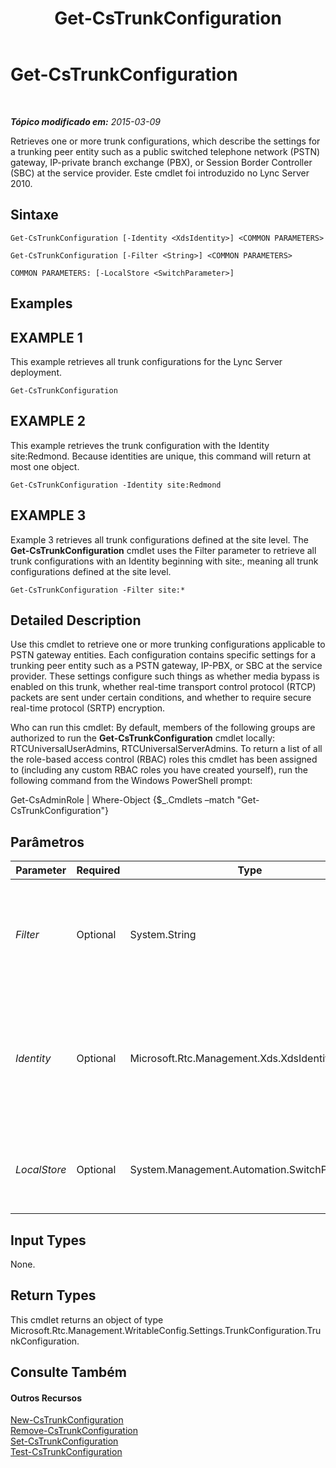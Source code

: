 ﻿---
title: Get-CsTrunkConfiguration
TOCTitle: Get-CsTrunkConfiguration
ms:assetid: 15951113-5f96-4f44-8cad-9ff97fb5dfd6
ms:mtpsurl: https://technet.microsoft.com/pt-br/library/Gg398224(v=OCS.15)
ms:contentKeyID: 49305981
ms.date: 05/19/2016
mtps_version: v=OCS.15
ms.translationtype: HT
---

# Get-CsTrunkConfiguration

 

_**Tópico modificado em:** 2015-03-09_

Retrieves one or more trunk configurations, which describe the settings for a trunking peer entity such as a public switched telephone network (PSTN) gateway, IP-private branch exchange (PBX), or Session Border Controller (SBC) at the service provider. Este cmdlet foi introduzido no Lync Server 2010.

## Sintaxe

    Get-CsTrunkConfiguration [-Identity <XdsIdentity>] <COMMON PARAMETERS>

    Get-CsTrunkConfiguration [-Filter <String>] <COMMON PARAMETERS>

    COMMON PARAMETERS: [-LocalStore <SwitchParameter>]

## Examples

## EXAMPLE 1

This example retrieves all trunk configurations for the Lync Server deployment.

    Get-CsTrunkConfiguration

## EXAMPLE 2

This example retrieves the trunk configuration with the Identity site:Redmond. Because identities are unique, this command will return at most one object.

    Get-CsTrunkConfiguration -Identity site:Redmond

## EXAMPLE 3

Example 3 retrieves all trunk configurations defined at the site level. The **Get-CsTrunkConfiguration** cmdlet uses the Filter parameter to retrieve all trunk configurations with an Identity beginning with site:, meaning all trunk configurations defined at the site level.

    Get-CsTrunkConfiguration -Filter site:*

## Detailed Description

Use this cmdlet to retrieve one or more trunking configurations applicable to PSTN gateway entities. Each configuration contains specific settings for a trunking peer entity such as a PSTN gateway, IP-PBX, or SBC at the service provider. These settings configure such things as whether media bypass is enabled on this trunk, whether real-time transport control protocol (RTCP) packets are sent under certain conditions, and whether to require secure real-time protocol (SRTP) encryption.

Who can run this cmdlet: By default, members of the following groups are authorized to run the **Get-CsTrunkConfiguration** cmdlet locally: RTCUniversalUserAdmins, RTCUniversalServerAdmins. To return a list of all the role-based access control (RBAC) roles this cmdlet has been assigned to (including any custom RBAC roles you have created yourself), run the following command from the Windows PowerShell prompt:

Get-CsAdminRole | Where-Object {$\_.Cmdlets –match "Get-CsTrunkConfiguration"}

## Parâmetros


<table>
<colgroup>
<col style="width: 25%" />
<col style="width: 25%" />
<col style="width: 25%" />
<col style="width: 25%" />
</colgroup>
<thead>
<tr class="header">
<th>Parameter</th>
<th>Required</th>
<th>Type</th>
<th>Description</th>
</tr>
</thead>
<tbody>
<tr class="odd">
<td><p><em>Filter</em></p></td>
<td><p>Optional</p></td>
<td><p>System.String</p></td>
<td><p>This parameter accepts a wildcard string and returns all trunk configurations with identities matching that string. For example, a Filter value of site:* will return all trunk configurations defined at the site level.</p></td>
</tr>
<tr class="even">
<td><p><em>Identity</em></p></td>
<td><p>Optional</p></td>
<td><p>Microsoft.Rtc.Management.Xds.XdsIdentity</p></td>
<td><p>The unique identifier of the trunk configuration you want to retrieve. Trunk configurations can be defined at the Global scope, the Site scope, or at the Service scope for a PSTN Gateway service. For example, site:Redmond (for site) or PstnGateway:Redmond.litwareinc.com (for service).</p></td>
</tr>
<tr class="odd">
<td><p><em>LocalStore</em></p></td>
<td><p>Optional</p></td>
<td><p>System.Management.Automation.SwitchParameter</p></td>
<td><p>Retrieves the trunk configuration from the local replica of the Repositório de Gerenciamento Central, rather than the Repositório de Gerenciamento Central itself.</p></td>
</tr>
</tbody>
</table>


## Input Types

None.

## Return Types

This cmdlet returns an object of type Microsoft.Rtc.Management.WritableConfig.Settings.TrunkConfiguration.TrunkConfiguration.

## Consulte Também

#### Outros Recursos

[New-CsTrunkConfiguration](new-cstrunkconfiguration.md)  
[Remove-CsTrunkConfiguration](remove-cstrunkconfiguration.md)  
[Set-CsTrunkConfiguration](set-cstrunkconfiguration.md)  
[Test-CsTrunkConfiguration](test-cstrunkconfiguration.md)

